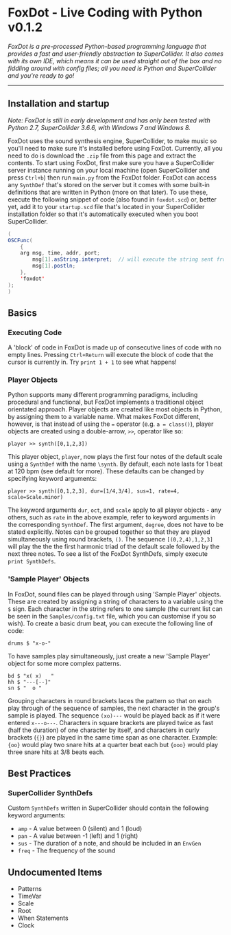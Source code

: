 FoxDot - Live Coding with Python v0.1.2
=======================================

*FoxDot is a pre-processed Python-based programming language that provides a fast and user-friendly abstraction to SuperCollider. It also comes with its own IDE, which means it can be used straight out of the box and no fiddling around with config files; all you need is Python and SuperCollider and you're ready to go!*

---

## Installation and startup

*Note: FoxDot is still in early development and has only been tested with Python 2.7, SuperCollider 3.6.6, with Windows 7 and Windows 8.*

FoxDot uses the sound synthesis engine, SuperCollider, to make music so you'll need to make sure it's installed before using FoxDot. Currently, all you need to do is download the `.zip` file from this page and extract the contents. To start using FoxDot, first make sure you have a SuperCollider server instance running on your local machine (open SuperCollider and press `Ctrl+b`) then run `main.py` from the FoxDot folder. FoxDot can access any `SynthDef` that's stored on the server but it comes with some built-in definitions that are written in Python (more on that later). To use these, execute the following snippet of code (also found in `foxdot.scd`) or, better yet, add it to your `startup.scd` file that's located in your SuperCollider installation folder so that it's automatically executed when you boot SuperCollider.

```java
(
OSCFunc(
	{
    arg msg, time, addr, port;
		msg[1].asString.interpret;  // will execute the string sent from FoxDot
		msg[1].postln;
	},
	'foxdot'
);
)
```

## Basics

### Executing Code

A 'block' of code in FoxDot is made up of consecutive lines of code with no empty lines. Pressing `Ctrl+Return` will execute the block of code that the cursor is currently in. Try `print 1 + 1` to see what happens!

### Player Objects

Python supports many different programming paradigms, including procedural and functional, but FoxDot implements a traditional object orientated approach. Player objects are created like most objects in Python, by assigning them to a variable name. What makes FoxDot different, however, is that instead of using the `=` operator (e.g. `a = class()`), player objects are created using a double-arrow, `>>`, operator like so:

	player >> synth([0,1,2,3])

This player object, `player`, now plays the first four notes of the default scale using a `SynthDef` with the name `\synth`. By default, each note lasts for 1 beat at 120 bpm (see default for more). These defaults can be changed by specifying keyword arguments:

	player >> synth([0,1,2,3], dur=[1/4,3/4], sus=1, rate=4, scale=Scale.minor)

The keyword arguments `dur`, `oct`, and `scale` apply to all player objects - any others, such as `rate` in the above example, refer to keyword arguments in the corresponding `SynthDef`. The first argument, `degree`, does not have to be stated explicitly. Notes can be grouped together so that they are played simultaneously using round brackets, `()`. The sequence `[(0,2,4),1,2,3]` will play the the the first harmonic triad of the default scale followed by the next three notes. To see a list of the FoxDot SynthDefs, simply execute `print SynthDefs`.

### 'Sample Player' Objects

In FoxDot, sound files can be played through using 'Sample Player' objects. These are created by assigning a string of characters to a variable using the `$` sign. Each character in the string refers to one sample (the current list can be seen in the `Samples/config.txt` file, which you can customise if you so wish). To create a basic drum beat, you can execute the following line of code:

	drums $ "x-o-"

To have samples play simultaneously, just create a new 'Sample Player' object for some more complex patterns.

	bd $ "x( x)   "
	hh $ "---[--]"
	sn $ "  o "

Grouping characters in round brackets laces the pattern so that on each play through of the sequence of samples, the next character in the group's sample is played. The sequence `(xo)---` would be played back as if it were entered `x---o---`. Characters in square brackets are played twice as fast (half the duration) of one character by itself, and characters in curly brackets (`{}`) are played in the same time span as one character. Example: `{oo}` would play two snare hits at a quarter beat each but `{ooo}` would play three snare hits at 3/8 beats each.

## Best Practices

### SuperCollider SynthDefs

Custom `SynthDefs` written in SuperCollider should contain the following keyword arguments:

* `amp` - A value between 0 (silent) and 1 (loud)
* `pan` - A value between -1 (left) and 1 (right) 
* `sus` - The duration of a note, and should be included in an `EnvGen`
* `freq` - The frequency of the sound

## Undocumented Items

* Patterns
* TimeVar
* Scale
* Root
* When Statements
* Clock
